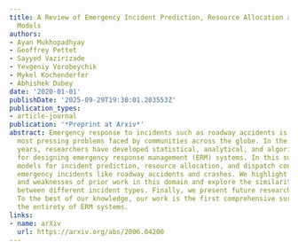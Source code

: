 ```yaml
---
title: A Review of Emergency Incident Prediction, Resource Allocation and Dispatch
  Models
authors:
- Ayan Mukhopadhyay
- Geoffrey Pettet
- Sayyed Vazirizade
- Yevgeniy Vorobeychik
- Mykel Kochenderfer
- Abhishek Dubey
date: '2020-01-01'
publishDate: '2025-09-29T19:30:01.203553Z'
publication_types:
- article-journal
publication: '*Preprint at Arxiv*'
abstract: Emergency response to incidents such as roadway accidents is one of the
  most pressing problems faced by communities across the globe. In the last fifty
  years, researchers have developed statistical, analytical, and algorithmic approaches
  for designing emergency response management (ERM) systems. In this survey, we present
  models for incident prediction, resource allocation, and dispatch concerning urban
  emergency incidents like roadway accidents and crashes. We highlight the strengths
  and weaknesses of prior work in this domain and explore the similarities and differences
  between different incident types. Finally, we present future research directions.
  To the best of our knowledge, our work is the first comprehensive survey that explores
  the entirety of ERM systems.
links:
- name: arXiv
  url: https://arxiv.org/abs/2006.04200
---
```

